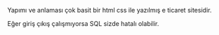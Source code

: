 Yapımı ve anlaması çok basit bir html css ile yazılmış e ticaret sitesidir.

Eğer giriş çıkış çalışmıyorsa SQL sizde hatalı olabilir.
